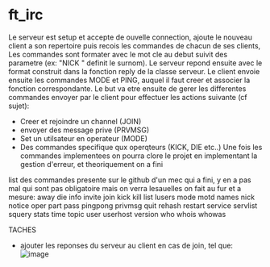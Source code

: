 # ft_irc

  Le serveur est setup et accepte de ouvelle connection, ajoute le nouveau client a son repertoire puis recois les commandes de chacun de ses clients,
Les commandes sont formater avec le mot cle au debut suivit des parametre (ex: "NICK <nickname>" definit le surnom). Le serveur repond ensuite
avec le format construit dans la fonction reply de la classe serveur. 
  Le client envoie ensuite les commandes MODE et PING, auquel il faut creer et associer la fonction correspondante.
Le but va etre ensuite de gerer les differentes commandes envoyer par le client pour effectuer les actions suivante (cf sujet):
- Creer et rejoindre un channel (JOIN)
- envoyer des message prive (PRVMSG)
- Set un utilsateur en operateur (MODE)
- Des commandes specifique qux operqteurs (KICK, DIE etc..)
Une fois les commandes implementees on pourra clore le projet en implementant la gestion d'erreur, et theoriquement on a fini


list des commandes presente sur le github d'un mec qui a fini, y en a pas mal qui sont pas obligatoire mais on verra lesauelles on fait au fur et a mesure:
away
die
info
invite
join
kick
kill
list
lusers
mode
motd
names
nick
notice
oper
part
pass
pingpong
privmsg
quit
rehash
restart
service
servlist
squery
stats
time
topic
user
userhost
version
who
whois
whowas

  
  TACHES
  - ajouter les reponses du serveur au client en cas de join, tel que:
  ![image](https://user-images.githubusercontent.com/71929000/196733919-264eaf03-7617-4ba3-bcc9-6531a56ba8dc.png)
